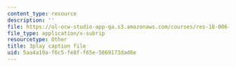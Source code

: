 ```yaml
---
content_type: resource
description: ''
file: https://ol-ocw-studio-app-qa.s3.amazonaws.com/courses/res-18-006-calculus-revisited-single-variable-calculus-fall-2010/5aa4a19af6c5fe8ff65e5869173dad6e_aWYwHnH-ptI.srt
file_type: application/x-subrip
resourcetype: Other
title: 3play caption file
uid: 5aa4a19a-f6c5-fe8f-f65e-5869173dad6e
---
```

